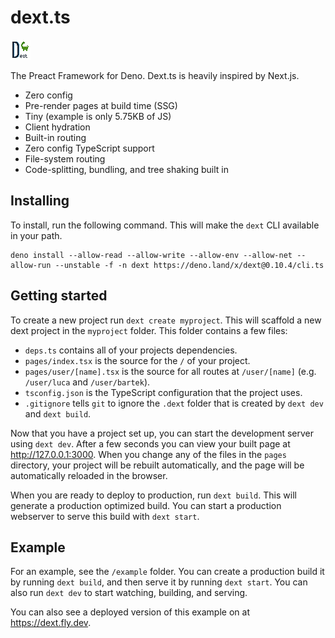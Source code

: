 # dext.ts

![logo](example/public/static/logo.png)

The Preact Framework for Deno. Dext.ts is heavily inspired by Next.js.

- Zero config
- Pre-render pages at build time (SSG)
- Tiny (example is only 5.75KB of JS)
- Client hydration
- Built-in routing
- Zero config TypeScript support
- File-system routing
- Code-splitting, bundling, and tree shaking built in

## Installing

To install, run the following command. This will make the `dext` CLI available
in your path.

```
deno install --allow-read --allow-write --allow-env --allow-net --allow-run --unstable -f -n dext https://deno.land/x/dext@0.10.4/cli.ts
```

## Getting started

To create a new project run `dext create myproject`. This will scaffold a new
dext project in the `myproject` folder. This folder contains a few files:

- `deps.ts` contains all of your projects dependencies.
- `pages/index.tsx` is the source for the `/` of your project.
- `pages/user/[name].tsx` is the source for all routes at `/user/[name]` (e.g.
  `/user/luca` and `/user/bartek`).
- `tsconfig.json` is the TypeScript configuration that the project uses.
- `.gitignore` tells `git` to ignore the `.dext` folder that is created by
  `dext dev` and `dext build`.

Now that you have a project set up, you can start the development server using
`dext dev`. After a few seconds you can view your built page at
http://127.0.0.1:3000. When you change any of the files in the `pages`
directory, your project will be rebuilt automatically, and the page will be
automatically reloaded in the browser.

When you are ready to deploy to production, run `dext build`. This will generate
a production optimized build. You can start a production webserver to serve this
build with `dext start`.

## Example

For an example, see the `/example` folder. You can create a production build it
by running `dext build`, and then serve it by running `dext start`. You can also
run `dext dev` to start watching, building, and serving.

You can also see a deployed version of this example on at https://dext.fly.dev.
